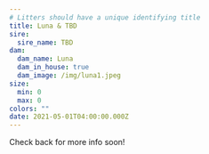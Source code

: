 ```yaml
---
# Litters should have a unique identifying title
title: Luna & TBD
sire:
  sire_name: TBD
dam:
  dam_name: Luna
  dam_in_house: true
  dam_image: /img/luna1.jpeg
size:
  min: 0
  max: 0
colors: ""
date: 2021-05-01T04:00:00.000Z
---
```

Check back for more info soon!
